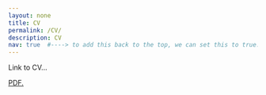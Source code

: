 ```yaml
---
layout: none
title: CV
permalink: /CV/
description: CV
nav: true  #----> to add this back to the top, we can set this to true...
---
```


Link to CV...


<!-- https://stackoverflow.com/questions/30745981/opening-pdf-in-a-browser-with-github-pages -->
<a href="/al-folio/assets/pdf/example_pdf.pdf" target="test">PDF.</a>